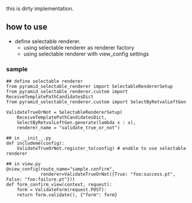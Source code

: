 this is dirty implementation.

## how to use

- define selectable renderer.
    - using selectable renderer as renderer factory
    - using selectable renderer with view_config settings

### sample

    ## define selectable renderer
    from pyramid_selectable_renderer import SelectableRendererSetup 
    from pyramid_selectable_renderer.custom import ReceiveTemplatePathCandidatesDict
    from pyramid_selectable_renderer.custom import SelectByRetvalLeftGen

    ValidateTrueOrNot = SelectableRendererSetup(
        ReceiveTemplatePathCandidatesDict,
        SelectByRetvalLeftGen.generate(lambda x : x),
        renderer_name = "validate_true_or_not")

    ## in __init__.py
    def includeme(config):
        ValidateTrueOrNot.register_to(config) # enable to use selectable renderer

    ## in view.py
    @view_config(route_name="sample.confirm", 
                 renderer=ValidateTrueOrNot({True: "foo:success.pt", False: "foo:failure.pt"}))
    def form_confirm_view(context, request):
        form = ValidateForm(request.POST):
        return form.validate(), {"form": form}
    

